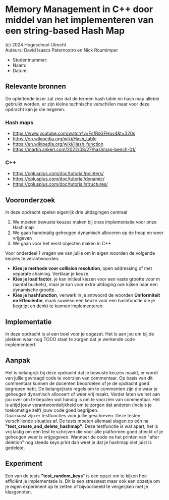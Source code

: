 # Memory Management in C++ door middel van het implementeren van een string-based Hash Map


(c) 2024 Hogeschool Utrecht<br>
Auteurs: David Isaacs Paternostro en Nick Roumimper

* Studentnummer:
* Naam:
* Datum:

## Relevante bronnen

De oplettende lezer zal zien dat de termen hash table en hash map allebei gebruikt worden, er zijn kleine technische verschillen maar voor deze 
opdracht kan je die negeren.

### Hash maps
- https://www.youtube.com/watch?v=FsfRsGFHuv4&t=320s
- https://en.wikipedia.org/wiki/Hash_table
- https://en.wikipedia.org/wiki/Hash_function
- https://martin.ankerl.com/2022/08/27/hashmap-bench-01/

### C++ 
- https://cplusplus.com/doc/tutorial/pointers/
- https://cplusplus.com/doc/tutorial/dynamic/
- https://cplusplus.com/doc/tutorial/structures/


## Vooronderzoek
In deze opdracht spelen eigenlijk drie uitdagingen centraal
1. We moeten bewuste keuzes maken bij onze implementatie voor onze Hash map
2. We gaan handmatig geheugen dynamisch alloceren op de heap en weer vrijgeven
3. We gaan voor het eerst objecten maken in C++

Voor onderdeel 1 vragen we van jullie om in eigen woorden de volgende keuzes te verantwoorden:

- **Kies je methode voor collision resolution**, open addressing of met separate chaining. Verklaar je keuze.
- **Kies je load factor**, je kan initieel kiezen voor een vaste grootte voor m (aantal buckets), maar je kan voor extra uitdaging ook kijken naar een dynamische grootte.
- **Kies je hashfunction**, verwerk in je antwoord de woorden **Uniformiteit en Effeciëntie**, maak sowieso een keuze voor een hashfunctie die je begrijpt en denkt te kunnen implementeren.


## Implementatie
In deze opdracht is al een boel voor je opgezet. Het is aan jou om bij de plekken waar nog TODO staat te zorgen dat je werkende code implementeert.


## Aanpak
Het is belangrijk bij deze opdracht dat je bewuste keuzes maakt, er wordt van jullie gevraagd code te voorzien van commentaar. Op basis van dit 
commentaar kunnen de docenten beoordelen of je de opdracht goed begrepen hebt. De belangrijkste regels om te commenten zijn die waar je geheugen 
dynamisch alloceert of weer vrij maakt. Verder laten we het aan jou over om te bepalen wat handig is om te voorzien van commentaar. Het is altijd jouw 
verantwoordelijkheid om te zorgen dat anderen (incluis je toekomstige zelf) jouw code goed begrijpen.
<br>
Daarnaast zijn er testfuncties voor jullie geschreven. Deze testen verschillende situaties af. De tests moeten allemaal slagen op één na **"test_create_and_delete_hashmap"**. 
Deze testfunctie is wat apart, het is vrij lastig om een test te schrijven die voor alle platformen goed checkt of je geheugen weer is vrijgegeven. 
Wanneer de code na het printen van "after deletion" nog steeds keys print dan weet je dat je hashmap niet juist is gedelete.


## Experiment
Een van de tests **"test_random_keys**" is een opzet om te kijken hoe efficiënt je implementatie is. Dit is een stresstest maar ook een opzetje om je
eigen experiment op te zetten of bijvoorbeeld te vergelijken met je klasgenoten.

